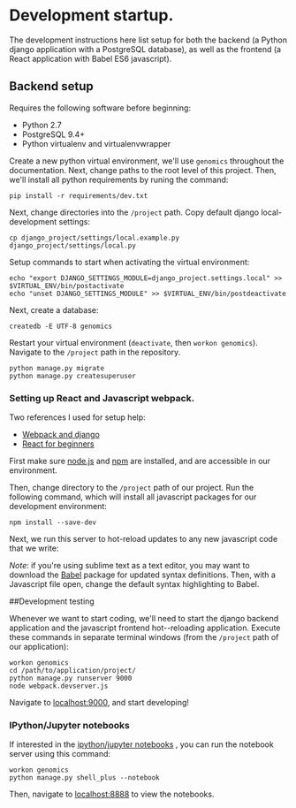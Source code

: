 # Development startup.

The development instructions here list setup for both the backend (a Python django application with a PostgreSQL database), as well as the frontend (a React application with Babel ES6 javascript).

## Backend setup

Requires the following software before beginning:

- Python 2.7
- PostgreSQL 9.4+
- Python virtualenv and virtualenvwrapper

Create a new python virtual environment, we'll use `genomics` throughout the
documentation. Next, change paths to the root level of this project. Then, we'll install
all python requirements by runing the command:

```
pip install -r requirements/dev.txt
```

Next, change directories into the `/project` path. Copy default django local-development settings:

```
cp django_project/settings/local.example.py django_project/settings/local.py
```

Setup commands to start when activating the virtual environment:

```
echo "export DJANGO_SETTINGS_MODULE=django_project.settings.local" >> $VIRTUAL_ENV/bin/postactivate
echo "unset DJANGO_SETTINGS_MODULE" >> $VIRTUAL_ENV/bin/postdeactivate
```

Next, create a database:

```
createdb -E UTF-8 genomics
```

Restart your virtual environment (`deactivate`, then `workon genomics`). Navigate
to the `/project` path in the repository.

```
python manage.py migrate
python manage.py createsuperuser
```

### Setting up React and Javascript webpack.

Two references I used for setup help:

- [Webpack and django](http://owaislone.org/blog/webpack-plus-reactjs-and-django/)
- [React for beginners](https://reactforbeginners.com/)

First make sure [node.js](https://nodejs.org/en/foundation/) and [npm](https://www.npmjs.com/) are installed, and are accessible in our environment.

Then, change directory  to the `/project` path of our project. Run the following command, which will install all javascript packages for our development environment:

```
npm install --save-dev
```

Next, we run this server to hot-reload updates to any new javascript code that we write:

*Note*: if you're using sublime text as a text editor, you may want to download the [Babel](https://github.com/babel/babel-sublime) package for updated syntax definitions. Then, with a Javascript file open, change the default syntax highlighting to Babel.

##Development testing


Whenever we want to start coding, we'll need to start the django backend application and the javascript frontend hot--reloading application. Execute these commands in separate terminal windows (from the `/project` path of our application):
```
workon genomics
cd /path/to/application/project/
python manage.py runserver 9000
node webpack.devserver.js
```

Navigate to [localhost:9000](http://127.0.0.1:9000/), and start developing!

### IPython/Jupyter notebooks

If interested in the [ipython/jupyter notebooks](http://jupyter.org/) , you can run the notebook server using this command:

```
workon genomics
python manage.py shell_plus --notebook
```

Then, navigate to [localhost:8888](http://127.0.0.1:8888/) to view the notebooks.

